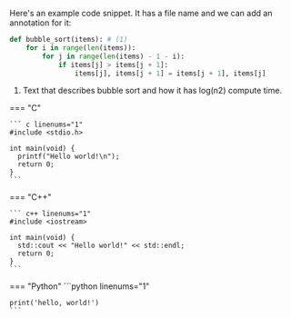

Here's an example code snippet. It has a file name and we can add an annotation for it:

``` py title="bubble_sort.py" linenums="1"
def bubble_sort(items): # (1)
    for i in range(len(items)):
        for j in range(len(items) - 1 - i):
            if items[j] > items[j + 1]:
                items[j], items[j + 1] = items[j + 1], items[j]
```

1. Text that describes bubble sort and how it has log(n2) compute time.

=== "C" 

    ``` c linenums="1"
    #include <stdio.h>

    int main(void) {
      printf("Hello world!\n");
      return 0;
    }
    ```

=== "C++"

    ``` c++ linenums="1"
    #include <iostream>

    int main(void) {
      std::cout << "Hello world!" << std::endl;
      return 0;
    }
    ```
=== "Python"
    ```python linenums="1"
    
    print('hello, world!')
    ```